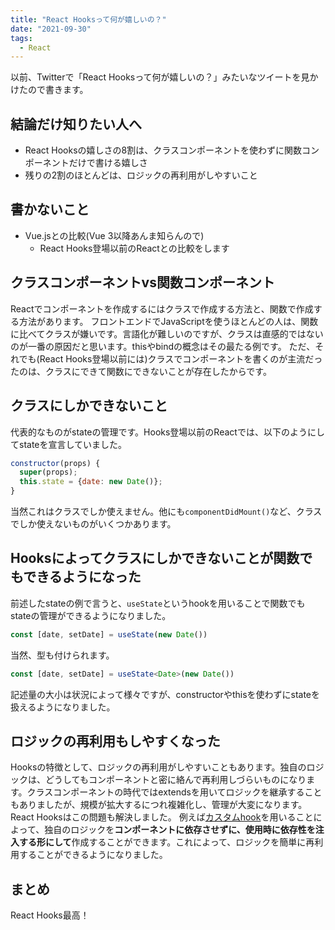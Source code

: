 ```yaml
---
title: "React Hooksって何が嬉しいの？"
date: "2021-09-30"
tags:
  - React
---
```


以前、Twitterで「React Hooksって何が嬉しいの？」みたいなツイートを見かけたので書きます。

## 結論だけ知りたい人へ
- React Hooksの嬉しさの8割は、クラスコンポーネントを使わずに関数コンポーネントだけで書ける嬉しさ
- 残りの2割のほとんどは、ロジックの再利用がしやすいこと

## 書かないこと
- Vue.jsとの比較(Vue 3以降あんま知らんので)
  - React Hooks登場以前のReactとの比較をします

## クラスコンポーネントvs関数コンポーネント
Reactでコンポーネントを作成するにはクラスで作成する方法と、関数で作成する方法があります。
フロントエンドでJavaScriptを使うほとんどの人は、関数に比べてクラスが嫌いです。言語化が難しいのですが、クラスは直感的ではないのが一番の原因だと思います。thisやbindの概念はその最たる例です。
ただ、それでも(React Hooks登場以前には)クラスでコンポーネントを書くのが主流だったのは、クラスにできて関数にできないことが存在したからです。

## クラスにしかできないこと
代表的なものがstateの管理です。Hooks登場以前のReactでは、以下のようにしてstateを宣言していました。
```js
constructor(props) {
  super(props);
  this.state = {date: new Date()};
}
```
当然これはクラスでしか使えません。他にも`componentDidMount()`など、クラスでしか使えないものがいくつかあります。

## Hooksによってクラスにしかできないことが関数でもできるようになった
前述したstateの例で言うと、`useState`というhookを用いることで関数でもstateの管理ができるようになりました。
```js
const [date, setDate] = useState(new Date())
```
当然、型も付けられます。
```ts
const [date, setDate] = useState<Date>(new Date())
```
記述量の大小は状況によって様々ですが、constructorやthisを使わずにstateを扱えるようになりました。

## ロジックの再利用もしやすくなった
Hooksの特徴として、ロジックの再利用がしやすいこともあります。独自のロジックは、どうしてもコンポーネントと密に絡んで再利用しづらいものになります。クラスコンポーネントの時代ではextendsを用いてロジックを継承することもありましたが、規模が拡大するにつれ複雑化し、管理が大変になります。
React Hooksはこの問題も解決しました。
例えば[カスタムhook](https://ja.reactjs.org/docs/hooks-custom.html)を用いることによって、独自のロジックを**コンポーネントに依存させずに、使用時に依存性を注入する形にして**作成することができます。これによって、ロジックを簡単に再利用することができるようになりました。

## まとめ
React Hooks最高！
